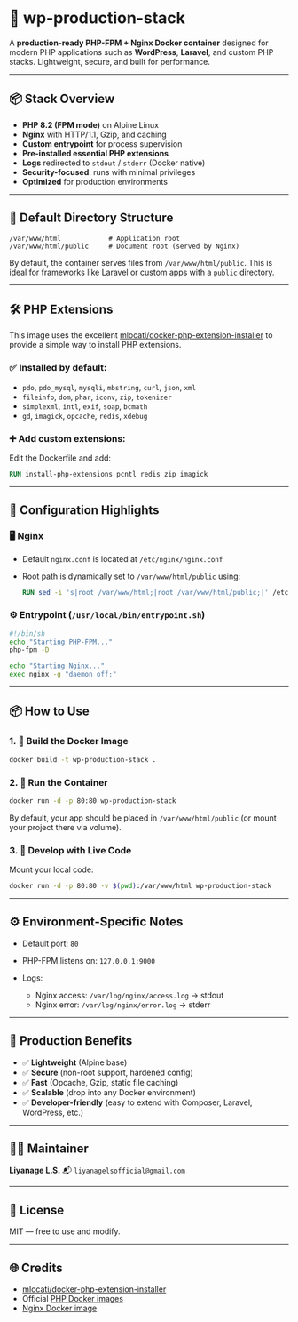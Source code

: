
# 🚀 wp-production-stack

A **production-ready PHP-FPM + Nginx Docker container** designed for modern PHP applications such as **WordPress**, **Laravel**, and custom PHP stacks. Lightweight, secure, and built for performance.

---

## 📦 Stack Overview

- **PHP 8.2 (FPM mode)** on Alpine Linux
- **Nginx** with HTTP/1.1, Gzip, and caching
- **Custom entrypoint** for process supervision
- **Pre-installed essential PHP extensions**
- **Logs** redirected to `stdout` / `stderr` (Docker native)
- **Security-focused**: runs with minimal privileges
- **Optimized** for production environments

---

## 📁 Default Directory Structure

```text
/var/www/html            # Application root
/var/www/html/public     # Document root (served by Nginx)
````

By default, the container serves files from `/var/www/html/public`. This is ideal for frameworks like Laravel or custom apps with a `public` directory.

---

## 🛠 PHP Extensions

This image uses the excellent [mlocati/docker-php-extension-installer](https://github.com/mlocati/docker-php-extension-installer) to provide a simple way to install PHP extensions.

### ✅ Installed by default:

* `pdo`, `pdo_mysql`, `mysqli`, `mbstring`, `curl`, `json`, `xml`
* `fileinfo`, `dom`, `phar`, `iconv`, `zip`, `tokenizer`
* `simplexml`, `intl`, `exif`, `soap`, `bcmath`
* `gd`, `imagick`, `opcache`, `redis`, `xdebug`

### ➕ Add custom extensions:

Edit the Dockerfile and add:

```Dockerfile
RUN install-php-extensions pcntl redis zip imagick
```

---

## 🔧 Configuration Highlights

### 🖥️ Nginx

* Default `nginx.conf` is located at `/etc/nginx/nginx.conf`
* Root path is dynamically set to `/var/www/html/public` using:

  ```Dockerfile
  RUN sed -i 's|root /var/www/html;|root /var/www/html/public;|' /etc/nginx/nginx.conf
  ```

### ⚙️ Entrypoint (`/usr/local/bin/entrypoint.sh`)

```sh
#!/bin/sh
echo "Starting PHP-FPM..."
php-fpm -D

echo "Starting Nginx..."
exec nginx -g "daemon off;"
```

---

## 📦 How to Use

### 1. 🐳 Build the Docker Image

```bash
docker build -t wp-production-stack .
```

### 2. 🚀 Run the Container

```bash
docker run -d -p 80:80 wp-production-stack
```

By default, your app should be placed in `/var/www/html/public` (or mount your project there via volume).

### 3. 🔄 Develop with Live Code

Mount your local code:

```bash
docker run -d -p 80:80 -v $(pwd):/var/www/html wp-production-stack
```

---

## ⚙️ Environment-Specific Notes

* Default port: `80`
* PHP-FPM listens on: `127.0.0.1:9000`
* Logs:

  * Nginx access: `/var/log/nginx/access.log` → stdout
  * Nginx error: `/var/log/nginx/error.log` → stderr

---

## 🔐 Production Benefits

* ✅ **Lightweight** (Alpine base)
* ✅ **Secure** (non-root support, hardened config)
* ✅ **Fast** (Opcache, Gzip, static file caching)
* ✅ **Scalable** (drop into any Docker environment)
* ✅ **Developer-friendly** (easy to extend with Composer, Laravel, WordPress, etc.)

---

## 👨‍💻 Maintainer

**Liyanage L.S.**
📬 `liyanagelsofficial@gmail.com`

---

## 📄 License

MIT — free to use and modify.

---

## 🌐 Credits

* [mlocati/docker-php-extension-installer](https://github.com/mlocati/docker-php-extension-installer)
* Official [PHP Docker images](https://hub.docker.com/_/php)
* [Nginx Docker image](https://hub.docker.com/_/nginx)
